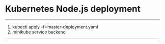 
# Kubernetes Node.js deployment
---------------------
 1) kubectl apply -f=master-deployment.yaml 
 2) minikube service backend

---------------------
